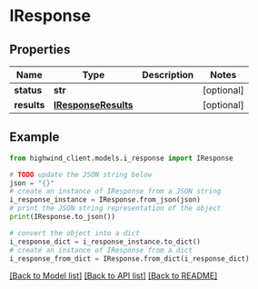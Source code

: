 # IResponse


## Properties

Name | Type | Description | Notes
------------ | ------------- | ------------- | -------------
**status** | **str** |  | [optional] 
**results** | [**IResponseResults**](IResponseResults.md) |  | [optional] 

## Example

```python
from highwind_client.models.i_response import IResponse

# TODO update the JSON string below
json = "{}"
# create an instance of IResponse from a JSON string
i_response_instance = IResponse.from_json(json)
# print the JSON string representation of the object
print(IResponse.to_json())

# convert the object into a dict
i_response_dict = i_response_instance.to_dict()
# create an instance of IResponse from a dict
i_response_from_dict = IResponse.from_dict(i_response_dict)
```
[[Back to Model list]](../README.md#documentation-for-models) [[Back to API list]](../README.md#documentation-for-api-endpoints) [[Back to README]](../README.md)


